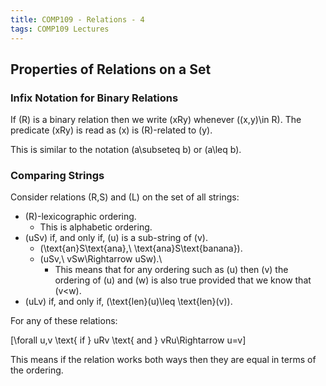 ```yaml
---
title: COMP109 - Relations - 4
tags: COMP109 Lectures
---
```

## Properties of Relations on a Set
### Infix Notation for Binary Relations
If \(R\) is a binary relation then we write \(xRy\) whenever \((x,y)\in R\). The predicate \(xRy\) is read as \(x\) is \(R\)-related to \(y\).

This is similar to the notation \(a\subseteq b\) or \(a\leq b\). 

### Comparing Strings
Consider relations \(R,S\) and \(L\) on the set of all strings:

* \(R\)-lexicographic ordering.
	* This is alphabetic ordering.
* \(uSv\) if, and only if, \(u\) is a sub-string of \(v\).
	* \(\text{an}S\text{ana},\ \text{ana}S\text{banana}\).
	* \(uSv,\ vSw\Rightarrow uSw\).\
		* This means that for any ordering such as \(u\) then \(v\) the ordering of \(u\) and \(w\) is also true provided that we know that \(v<w\).
* \(uLv\) if, and only if, \(\text{len}(u)\leq \text{len}(v)\).

For any of these relations:

\[\forall u,v \text{ if } uRv \text{ and } vRu\Rightarrow u=v\]

This means if the relation works both ways then they are equal in terms of the ordering.
